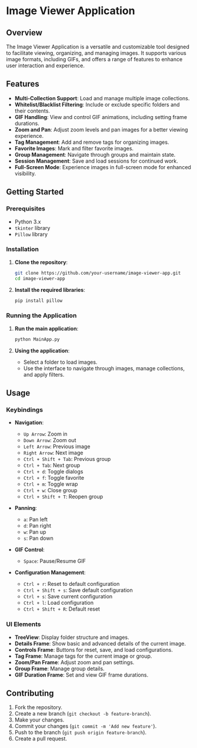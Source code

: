 
# Image Viewer Application

## Overview

The Image Viewer Application is a versatile and customizable tool designed to facilitate viewing, organizing, and managing images. It supports various image formats, including GIFs, and offers a range of features to enhance user interaction and experience.

## Features

- **Multi-Collection Support**: Load and manage multiple image collections.
- **Whitelist/Blacklist Filtering**: Include or exclude specific folders and their contents.
- **GIF Handling**: View and control GIF animations, including setting frame durations.
- **Zoom and Pan**: Adjust zoom levels and pan images for a better viewing experience.
- **Tag Management**: Add and remove tags for organizing images.
- **Favorite Images**: Mark and filter favorite images.
- **Group Management**: Navigate through groups and maintain state.
- **Session Management**: Save and load sessions for continued work.
- **Full-Screen Mode**: Experience images in full-screen mode for enhanced visibility.

## Getting Started

### Prerequisites

- Python 3.x
- `tkinter` library
- `Pillow` library

### Installation

1. **Clone the repository**:
    ```sh
    git clone https://github.com/your-username/image-viewer-app.git
    cd image-viewer-app
    ```

2. **Install the required libraries**:
    ```sh
    pip install pillow
    ```

### Running the Application

1. **Run the main application**:
    ```sh
    python MainApp.py
    ```

2. **Using the application**:
   - Select a folder to load images.
   - Use the interface to navigate through images, manage collections, and apply filters.

## Usage

### Keybindings

- **Navigation**:
  - `Up Arrow`: Zoom in
  - `Down Arrow`: Zoom out
  - `Left Arrow`: Previous image
  - `Right Arrow`: Next image
  - `Ctrl + Shift + Tab`: Previous group
  - `Ctrl + Tab`: Next group
  - `Ctrl + d`: Toggle dialogs
  - `Ctrl + f`: Toggle favorite
  - `Ctrl + m`: Toggle wrap
  - `Ctrl + w`: Close group
  - `Ctrl + Shift + T`: Reopen group

- **Panning**:
  - `a`: Pan left
  - `d`: Pan right
  - `w`: Pan up
  - `s`: Pan down

- **GIF Control**:
  - `Space`: Pause/Resume GIF

- **Configuration Management**:
  - `Ctrl + r`: Reset to default configuration
  - `Ctrl + Shift + s`: Save default configuration
  - `Ctrl + s`: Save current configuration
  - `Ctrl + l`: Load configuration
  - `Ctrl + Shift + R`: Default reset

### UI Elements

- **TreeView**: Display folder structure and images.
- **Details Frame**: Show basic and advanced details of the current image.
- **Controls Frame**: Buttons for reset, save, and load configurations.
- **Tag Frame**: Manage tags for the current image or group.
- **Zoom/Pan Frame**: Adjust zoom and pan settings.
- **Group Frame**: Manage group details.
- **GIF Duration Frame**: Set and view GIF frame durations.

## Contributing

1. Fork the repository.
2. Create a new branch (`git checkout -b feature-branch`).
3. Make your changes.
4. Commit your changes (`git commit -m 'Add new feature'`).
5. Push to the branch (`git push origin feature-branch`).
6. Create a pull request.

